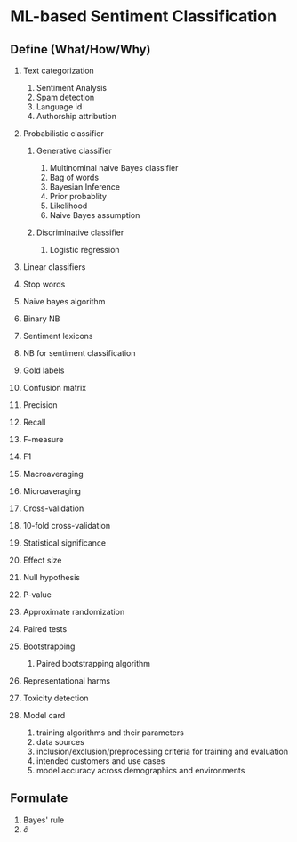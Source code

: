 # ML-based Sentiment Classification

## Define (What/How/Why)

1. Text categorization

   1. Sentiment Analysis
   2. Spam detection
   3. Language id
   4. Authorship attribution
2. Probabilistic classifier

   1. Generative classifier

      1. Multinominal naive Bayes classifier
      2. Bag of words
      3. Bayesian Inference
      4. Prior probablity
      5. Likelihood
      6. Naive Bayes assumption
   2. Discriminative classifier

      1. Logistic regression
3. Linear classifiers
4. Stop words
5. Naive bayes algorithm
6. Binary NB
7. Sentiment lexicons
8. NB for sentiment classification
9. Gold labels
10. Confusion matrix
11. Precision
12. Recall
13. F-measure
14. F1
15. Macroaveraging
16. Microaveraging
17. Cross-validation
18. 10-fold cross-validation
19. Statistical significance
20. Effect size
21. Null hypothesis
22. P-value
23. Approximate randomization
24. Paired tests
25. Bootstrapping

    1. Paired bootstrapping algorithm
26. Representational harms
27. Toxicity detection
28. Model card

    1. training algorithms and their parameters
    2. data sources
    3. inclusion/exclusion/preprocessing criteria for training and evaluation
    4. intended customers and use cases
    5. model accuracy across demographics and environments

## Formulate

1. Bayes' rule
2. $\hat{c}$
